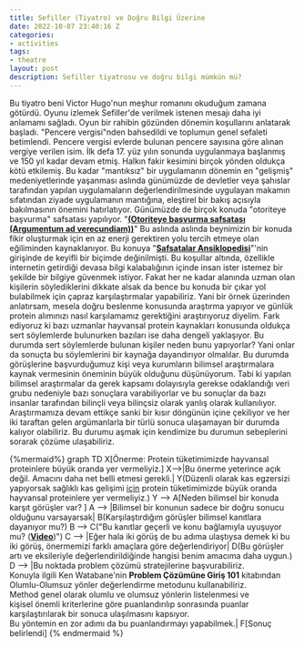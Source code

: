 ```yaml
---
title: Sefiller (Tiyatro) ve Doğru Bilgi Üzerine
date: 2022-10-07 23:40:16 Z
categories:
- activities
tags:
- theatre
layout: post
description: Sefiller tiyatrosu ve doğru bilgi mümkün mü?
---
```


 Bu tiyatro beni Victor Hugo'nun meşhur romanını okuduğum zamana götürdü. Oyunu izlemek Sefiller'de verilmek istenen mesajı daha iyi anlamamı sağladı.
 Oyun bir rahibin gözünden dönemin koşullarını anlatarak başladı. "Pencere vergisi"nden bahsedildi ve toplumun genel sefaleti betimlendi. Pencere vergisi evlerde bulunan pencere sayısına göre alınan vergiye verilen isim. İlk defa 17. yüz yılın sonunda uygulanmaya başlanmış ve 150 yıl kadar devam etmiş. Halkın fakir kesimini birçok yönden oldukça kötü etkilemiş. Bu kadar "mantıksız" bir uygulamanın dönemin en "gelişmiş" medeniyetlerinde yaşanması aslında günümüzde de devletler veya şahıslar tarafından yapılan uygulamaların değerlendirilmesinde uygulayan makamın sıfatından ziyade uygulamanın mantığına, eleştirel bir bakış açısıyla bakılmasının önemini hatırlatıyor. Günümüzde de birçok konuda "otoriteye başvurma" safsatası yapılıyor. "**<a href= "https://evrimagaci.org/otoriteye-basvurma-mantik-hatasi-appeal-to-authority-220">(Otoriteye başvurma safsatası (Argumentum ad verecundiam))</a>**" Bu aslında aslında beynimizin bir konuda fikir oluşturmak için en az enerji gerektiren yolu tercih etmeye olan eğiliminden kaynaklanıyor. Bu konuya  "**<a href= "https://fularsizentellik.com/safsatalaransiklopedisi">Safsatalar Ansiklopedisi</a>**"'nin girişinde de keyifli bir biçimde değinilmişti. Bu koşullar altında, özellikle internetin getirdiği devasa bilgi kalabalığının içinde insan ister istemez bir şekilde bir bilgiye güvenmek istiyor. Fakat her ne kadar alanında uzman olan kişilerin söylediklerini dikkate alsak da bence bu konuda bir çıkar yol bulabilmek için çapraz karşılaştırmalar yapabiliriz. Yani bir örnek üzerinden anlatırsam, mesela doğru beslenme konusunda araştırma yapıyor ve günlük protein alımınızı nasıl karşılamamız gerektiğini araştırıyoruz diyelim. Fark ediyoruz ki bazı uzmanlar hayvansal protein kaynakları konusunda oldukça sert söylemlerde bulunurken bazıları ise daha dengeli yaklaşıyor. Bu durumda sert söylemlerde bulunan kişiler neden bunu yapıyorlar? Yani onlar da sonuçta bu söylemlerini bir kaynağa dayandırıyor olmalılar. Bu durumda görüşlerine başvurduğumuz kişi veya kurumların bilimsel araştırmalara kaynak vermesinin öneminin büyük olduğunu düşünüyorum. Tabi ki yapılan bilimsel araştırmalar da gerek kapsamı dolayısıyla gerekse odaklandığı veri grubu nedeniyle bazı sonuçlara varabiliyorlar ve bu sonuçlar da bazı insanlar tarafından bilinçli veya bilinçsiz olarak yanlış olarak kullanılıyor. Araştırmamıza devam ettikçe sanki bir kısır döngünün içine çekiliyor ve her iki taraftan gelen argümanlarla bir türlü sonuca ulaşamayan bir durumda kalıyor olabiliriz. Bu durumu aşmak için kendimize bu durumun sebeplerini sorarak çözüme ulaşabiliriz.

{%mermaid%}
 graph TD
    X[Önerme: Protein tüketimimizde hayvansal proteinlere büyük oranda yer vermeliyiz.]
    X-->|Bu önerme yeterince açık değil. Amacını daha net belli etmesi gerekli.| Y(Düzenli olarak kas egzersizi yapıyorsak sağlıklı kas gelişimi <u>için</u> protein tüketimimizde büyük oranda hayvansal proteinlere yer vermeliyiz.)
    Y --> A[Neden bilimsel bir konuda karşıt görüşler var? ] 
    A --> |Bilimsel bir konunun sadece bir doğru sonucu olduğunu varsayarsak| B(Karşılaştırdığım görüşler bilimsel kanıtlara dayanıyor mu?)
    B --> C("Bu kanıtlar geçerli ve konu bağlamıyla uyuşuyor mu? (<a href='https://www.youtube.com/watch?v=bVG2OQp6jEQ'><b>Video</b></a>)")
    C --> |Eğer hala iki görüş de bu adıma ulaştıysa demek ki bu iki görüş, önermemizi farklı amaçlara göre değerlendiriyor| D(Bu görüşler artı ve eksileriyle değerlendirildiğinde hangisi benim amacıma daha uygun.)
    D --> |Bu noktada problem çözümü stratejilerine başvurabiliriz. <br> Konuyla ilgili Ken Watabane'nin <b>Problem Çözümüne Giriş 101</b> kitabından <br> Olumlu-Olumsuz yönler değerlendirme metodunu kullanabiliriz. <br> Method genel olarak olumlu ve olumsuz yönlerin listelenmesi ve <br> kişisel önemli kriterlerine göre puanlandırılıp sonrasında puanlar <br> karşılaştırılarak bir sonuca ulaşılmasını kapsıyor. <br> Bu yöntemin en zor adımı da bu puanlandırmayı yapabilmek.| F[Sonuç belirlendi]
{% endmermaid %}
